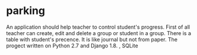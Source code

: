 # parking
An application should help teacher to control student's progress. First of all teacher can create, 
edit and delete a group or student in a group. There is a table with student's precence. 
It is like journal but not from paper.
The progect written on Python 2.7 and Django 1.8. , SQLite
